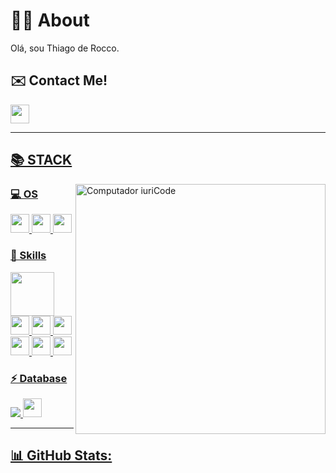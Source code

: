 # 👨‍💻 About 

Olá, sou Thiago de Rocco.

## **✉️ Contact Me!**

<code><a href="https://www.linkedin.com/in/thiago-de-rocco-8399b021a/" target="_blank"><img height="30" src="https://img.shields.io/badge/LinkedIn-0077B5?style=for-the-badge&logo=linkedin&logoColor=white"></code>

-------

## **📚 STACK**

<img src="https://raw.githubusercontent.com/MicaelliMedeiros/micaellimedeiros/master/image/computer-illustration.png" min-width="400px" max-width="400px" width="400px" align="right" alt="Computador iuriCode">


### **💻 OS**

<code><img height="30" src="https://img.shields.io/badge/Linux-FCC624?style=for-the-badge&logo=linux&logoColor=black"></code>
<code><img height="30" src="https://img.shields.io/badge/Ubuntu-E95420?style=for-the-badge&logo=ubuntu&logoColor=white"></code>
<code><img height="30" src="https://img.shields.io/badge/Windows-0078D6?style=for-the-badge&logo=windows&logoColor=white"></code>

### **🚀 Skills**  

<code><img height="70" src="https://cdn.jsdelivr.net/gh/devicons/devicon@latest/icons/python/python-original-wordmark.svg" /></code>
<code><img height="30" src="https://img.shields.io/badge/Django-092E20?style=for-the-badge&logo=django&logoColor=white"></code>
<code><img height="30" src="https://img.shields.io/badge/git-%23F05033.svg?style=for-the-badge&logo=git&logoColor=white"></code>
<code><img height="30" src="https://img.shields.io/badge/GitHub-100000?style=for-the-badge&logo=github&logoColor=white"></code>
<code><img height="30" src="https://img.shields.io/badge/HTML5-E34F26?style=for-the-badge&logo=html5&logoColor=white"></code>
<code><img height="30" src="https://img.shields.io/badge/CSS3-1572B6?style=for-the-badge&logo=css3&logoColor=white"></code>
<code><img height="30" src="https://img.shields.io/badge/Bootstrap-563D7C?style=for-the-badge&logo=bootstrap&logoColor=white"></code>
### **⚡ Database**

<code><img src="https://cdn.jsdelivr.net/gh/devicons/devicon@latest/icons/mysql/mysql-original.svg"></code>
<code><img height="30" src="https://img.shields.io/badge/sqlite-%2307405e.svg?style=for-the-badge&logo=sqlite&logoColor=white"></code>

------

## **📊 GitHub Stats:**
